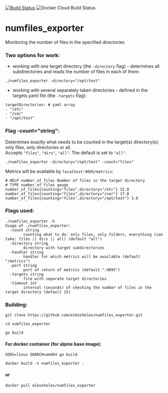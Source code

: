 [![Build Status](https://travis-ci.org/eikoshelev/numfiles_exporter.svg?branch=master)](https://travis-ci.org/eikoshelev/numfiles_exporter)
![Docker Cloud Build Status](https://img.shields.io/docker/cloud/build/eikoshelev/numfiles_exporter)

# numfiles_exporter

Monitoring the number of files in the specified directories

### Two options for work:
* working with one target directory (the `-directory` flag) - determines all subdirectories and reads the number of files in each of them:
```
./numfiles_exporter -directory="/opt/test"
```
* working with several separately taken directories - defined in the targets.yaml file (the `-targets` flag):
```
targetDirectories: # yaml array
- "/etc"
- "/var"
- "/opt/test"
```

### Flag -count="string":
Determines exactly what needs to be counted in the target(s) directory(s): only files, only directories or all.  
Accepts `"files"`, `"dirs"`, `"all"`. The default is set to `"all"`.

```
./numfiles_exporter -directory="/opt/test" -count="files"
```

Metrics will be available by `localhost:9095/metrics`:

```
# HELP number_of_files Number of files in the target directory
# TYPE number_of_files gauge
number_of_files{counting="files",directory="/etc"} 32.0
number_of_files{counting="files",directory="/var"} 17.0
number_of_files{counting="files",directory="/opt/test"} 3.0
```

### Flags used:
```
./numfiles_exporter -h
Usage of ./numfiles_exporter:
  -count string
    	counting what to do: only files, only folders, everything (can take: files || dirs || all) (default "all")
  -directory string
    	directory with target subdirectories
  -handler string
    	handler for which metrics will be available (default "/metrics")
  -port string
    	port of return of metrics (default ":9095")
  -targets string
    	file with separate target directories
  -timeout int
    	interval (seconds) of checking the number of files in the target directory (default 15)
```

### Building:
```
git clone https://github.com/eikoshelev/numfiles_exporter.git
```
```
cd numfiles_exporter
```
```
go build
```

#### For docker container (for alpine base image):
```
GOOS=linux GOARCH=amd64 go build
```
```
docker build -t numfiles_exporter .
```
#### or
```
docker pull eikoshelev/numfiles_exporter
```
